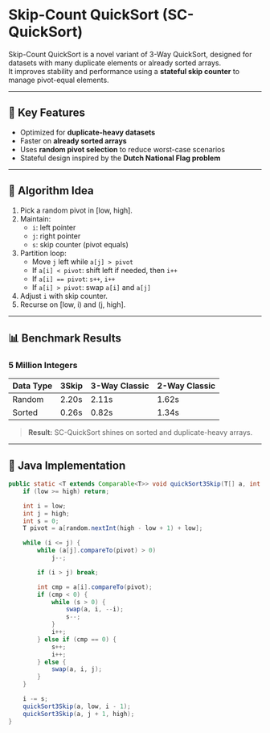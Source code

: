 # Skip-Count QuickSort (SC-QuickSort)

Skip-Count QuickSort is a novel variant of 3-Way QuickSort, designed for 
datasets with many duplicate elements or already sorted arrays.  
It improves stability and performance using a **stateful skip counter** 
to manage pivot-equal elements.

---

## 🚀 Key Features
- Optimized for **duplicate-heavy datasets**
- Faster on **already sorted arrays**
- Uses **random pivot selection** to reduce worst-case scenarios
- Stateful design inspired by the **Dutch National Flag problem**

---

## 🧩 Algorithm Idea

1. Pick a random pivot in [low, high].
2. Maintain:
   - `i`: left pointer
   - `j`: right pointer
   - `s`: skip counter (pivot equals)
3. Partition loop:
   - Move `j` left while `a[j] > pivot`
   - If `a[i] < pivot`: shift left if needed, then `i++`
   - If `a[i] == pivot`: `s++`, `i++`
   - If `a[i] > pivot`: swap `a[i]` and `a[j]`
4. Adjust `i` with skip counter.
5. Recurse on [low, i) and (j, high].

---

## 📊 Benchmark Results

### 5 Million Integers

| Data Type    | 3Skip | 3-Way Classic | 2-Way Classic |
|--------------|-------|---------------|---------------|
| Random       | 2.20s | 2.11s         | 1.62s         |
| Sorted       | 0.26s | 0.82s         | 1.34s         |

> **Result:** SC-QuickSort shines on sorted and duplicate-heavy arrays.

---

## 📌 Java Implementation

```java
public static <T extends Comparable<T>> void quickSort3Skip(T[] a, int low, int high) {
    if (low >= high) return;

    int i = low;
    int j = high;
    int s = 0;
    T pivot = a[random.nextInt(high - low + 1) + low];

    while (i <= j) {
        while (a[j].compareTo(pivot) > 0)
            j--;

        if (i > j) break;

        int cmp = a[i].compareTo(pivot);
        if (cmp < 0) {
            while (s > 0) {
                swap(a, i, --i);
                s--;
            }
            i++;
        } else if (cmp == 0) {
            s++;
            i++;
        } else {
            swap(a, i, j);
        }
    }

    i -= s;
    quickSort3Skip(a, low, i - 1);
    quickSort3Skip(a, j + 1, high);
}
